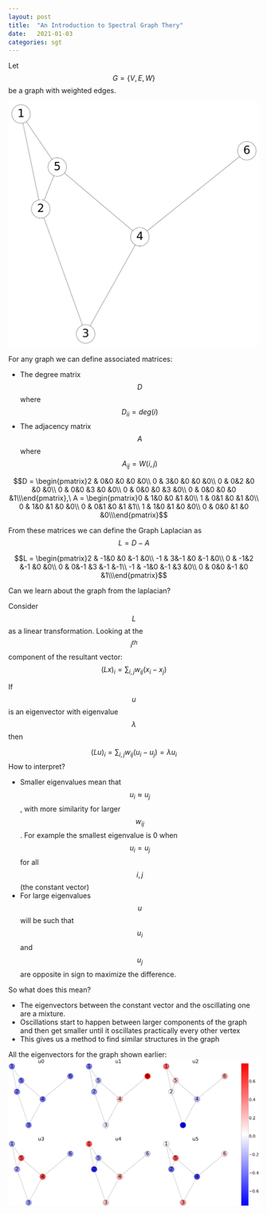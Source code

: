 ```yaml
---
layout: post
title:  "An Introduction to Spectral Graph Thery"
date:   2021-01-03 
categories: sgt
---
```


Let $$G = \{V, E, W\}$$ be a graph with weighted edges. 

![Graph](/assets/images/laplacian/graph-labels.png)

For any graph we can define associated matrices:
 * The degree matrix $$D$$ where $$D_{ii} = deg(i)$$
 * The adjacency matrix $$A$$ where $$A_{ij} = W(i,j)$$

$$D = \begin{pmatrix}2  & 0&0 &0 &0 &0\\
    0  & 3&0 &0 &0 &0\\
    0  & 0&2 &0 &0 &0\\
    0  & 0&0 &3 &0 &0\\
    0  & 0&0 &0 &3 &0\\
    0  & 0&0 &0 &0 &1\\\end{pmatrix},\ A = \begin{pmatrix}0  & 1&0 &0 &1 &0\\
    1  & 0&1 &0 &1 &0\\
    0  & 1&0 &1 &0 &0\\
    0  & 0&1 &0 &1 &1\\
    1  & 1&0 &1 &0 &0\\
    0  & 0&0 &1 &0 &0\\\end{pmatrix}$$


From these matrices we can define the Graph Laplacian as $$L= D-A$$    

$$L = \begin{pmatrix}2  & -1&0 &0 &-1 &0\\
    -1  & 3&-1 &0 &-1 &0\\
    0  & -1&2 &-1 &0 &0\\
    0  & 0&-1 &3 &-1 &-1\\
    -1  & -1&0 &-1 &3 &0\\
    0  & 0&0 &-1 &0 &1\\\end{pmatrix}$$

Can we learn about the graph from the laplacian?

Consider $$L$$ as a linear transformation. Looking at the $$i^{th}$$ component of the resultant vector:
$$(Lx)_i = \sum_{i,j} w_{ij} (x_i - x_j)$$ 

If $$u$$ is an eigenvector with eigenvalue $$\lambda$$ then 

$$(Lu)_i = \sum_{i,j} w_{ij} (u_i - u_j) = \lambda u_i $$
How to interpret? 

 * Smaller eigenvalues mean that $$u_i \approx u_j$$, with more similarity for larger $$w_{ij}$$. For example the smallest eigenvalue is 0 when $$u_i=u_j$$ for all $$i,j$$ (the constant vector)
 * For large eigenvalues $$u$$ will be such that $$u_i$$ and $$u_j$$ are opposite in sign to maximize the difference. 

So what does this mean?
 * The eigenvectors between the constant vector and the oscillating one are a mixture. 
 * Oscillations start to happen between larger components of the graph and then get smaller until it oscillates practically every other vertex 
 * This gives us a method to find similar structures in the graph

All the eigenvectors for the graph shown earlier:
![Graph](/assets/images/laplacian/eigenvectors.png)